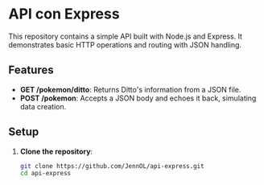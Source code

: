 # API con Express

This repository contains a simple API built with Node.js and Express. It demonstrates basic HTTP operations and routing with JSON handling.

## Features

- **GET /pokemon/ditto**: Returns Ditto's information from a JSON file.
- **POST /pokemon**: Accepts a JSON body and echoes it back, simulating data creation.

## Setup

1. **Clone the repository**:
   ```bash
   git clone https://github.com/JennOL/api-express.git
   cd api-express

